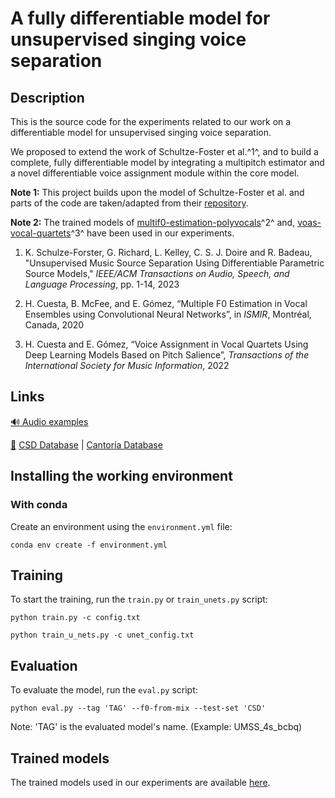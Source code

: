 # A fully differentiable model for unsupervised singing voice separation

## Description

This is the source code for the experiments related to our work on a differentiable model for unsupervised singing voice separation.  

We proposed to extend the work of Schultze-Foster et al.^1^, and to build a complete, fully differentiable model by integrating a multipitch estimator and a novel differentiable voice assignment module within the core model.

__Note 1:__ This project builds upon the model of Schultze-Foster et al. and parts of the code are taken/adapted from their [repository](https://github.com/schufo/umss).

__Note 2:__ The trained models of [multif0-estimation-polyvocals](https://github.com/helenacuesta/multif0-estimation-polyvocals)^2^ and, [voas-vocal-quartets](https://github.com/helenacuesta/voas-vocal-quartets)^3^ have been used in our experiments.

1. K. Schulze-Forster, G. Richard, L. Kelley, C. S. J. Doire and R. Badeau, "Unsupervised Music Source Separation Using Differentiable Parametric Source Models," _IEEE/ACM Transactions on Audio, Speech, and Language Processing_, pp. 1-14, 2023

2. H. Cuesta, B. McFee, and E. Gómez, “Multiple F0 Estimation in Vocal Ensembles using Convolutional Neural Networks”, in _ISMIR_, Montréal, Canada, 2020

3. H. Cuesta and E. Gómez, “Voice Assignment in Vocal Quartets Using Deep Learning Models Based on Pitch Salience”, _Transactions of the International Society for Music Information_, 2022

## Links

[:loud_sound: Audio examples](https://pierrechouteau.github.io/)

[:file_folder:]() [CSD Database](https://zenodo.org/record/1286570#.Y0ZsbNJByUk) | [Cantoría Database](https://zenodo.org/record/5851070)


## Installing the working environment

### With conda

Create an environment using the `environment.yml` file:
```
conda env create -f environment.yml
```
    
## Training

To start the training, run the `train.py` or `train_unets.py` script:
```
python train.py -c config.txt
```

``` 
python train_u_nets.py -c unet_config.txt
```

## Evaluation

To evaluate the model, run the `eval.py` script:

```
python eval.py --tag 'TAG' --f0-from-mix --test-set 'CSD'
```
Note: 'TAG' is the evaluated model's name. (Example: UMSS_4s_bcbq)


## Trained models

The trained models used in our experiments are available [here](https://drive.google.com/drive/folders/1OICrCIajHvA-gv7XofF5GWrmEp0ME3e9?usp=drive_link).
